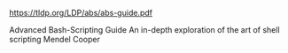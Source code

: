 https://tldp.org/LDP/abs/abs-guide.pdf

Advanced Bash-Scripting Guide
An in-depth exploration of the art of shell scripting
Mendel Cooper
